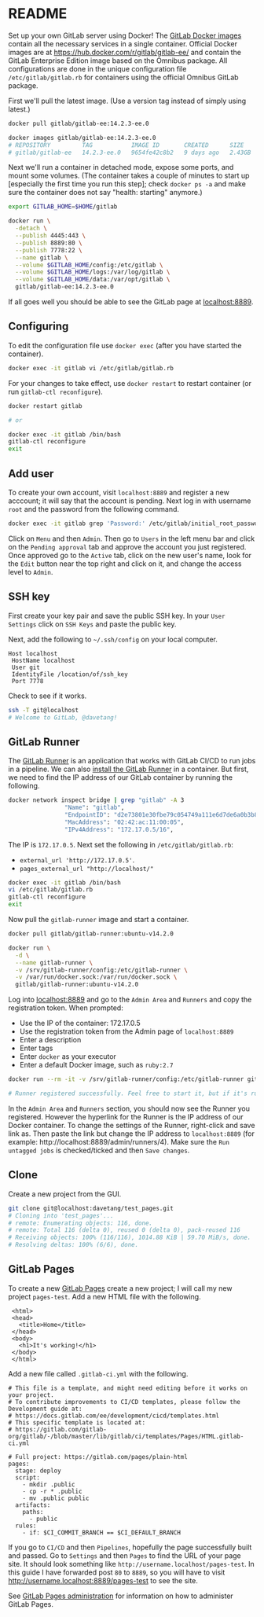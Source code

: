 # README

Set up your own GitLab server using Docker! The [GitLab Docker images](https://docs.gitlab.com/ee/install/docker.html) contain all the necessary services in a single container. Official Docker images are at <https://hub.docker.com/r/gitlab/gitlab-ee/> and contain the GitLab Enterprise Edition image based on the Omnibus package. All configurations are done in the unique configuration file `/etc/gitlab/gitlab.rb` for containers using the official Omnibus GitLab package.

First we'll pull the latest image. (Use a version tag instead of simply using latest.)

```bash
docker pull gitlab/gitlab-ee:14.2.3-ee.0

docker images gitlab/gitlab-ee:14.2.3-ee.0
# REPOSITORY         TAG           IMAGE ID       CREATED      SIZE
# gitlab/gitlab-ee   14.2.3-ee.0   9654fe42c8b2   9 days ago   2.43GB
```

Next we'll run a container in detached mode, expose some ports, and mount some volumes. (The container takes a couple of minutes to start up [especially the first time you run this step]; check `docker ps -a` and make sure the container does not say "health: starting" anymore.)

```bash
export GITLAB_HOME=$HOME/gitlab

docker run \
  -detach \
  --publish 4445:443 \
  --publish 8889:80 \
  --publish 7778:22 \
  --name gitlab \
  --volume $GITLAB_HOME/config:/etc/gitlab \
  --volume $GITLAB_HOME/logs:/var/log/gitlab \
  --volume $GITLAB_HOME/data:/var/opt/gitlab \
  gitlab/gitlab-ee:14.2.3-ee.0
```

If all goes well you should be able to see the GitLab page at <localhost:8889>.

## Configuring

To edit the configuration file use `docker exec` (after you have started the container).

```bash
docker exec -it gitlab vi /etc/gitlab/gitlab.rb
```

For your changes to take effect, use `docker restart` to restart container (or run `gitlab-ctl reconfigure`).

```bash
docker restart gitlab

# or

docker exec -it gitlab /bin/bash
gitlab-ctl reconfigure
exit
```

## Add user

To create your own account, visit `localhost:8889` and register a new acccount; it will say that the account is pending. Next log in with username `root` and the password from the following command.

```bash
docker exec -it gitlab grep 'Password:' /etc/gitlab/initial_root_password
```

Click on `Menu` and then `Admin`. Then go to `Users` in the left menu bar and click on the `Pending approval` tab and approve the account you just registered. Once approved go to the `Active` tab, click on the new user's name, look for the `Edit` button near the top right and click on it, and change the access level to `Admin`. 

## SSH key

First create your key pair and save the public SSH key. In your `User Settings` click on `SSH Keys` and paste the public key.

Next, add the following to `~/.ssh/config` on your local computer.

```
Host localhost
 HostName localhost
 User git
 IdentityFile /location/of/ssh_key
 Port 7778
```

Check to see if it works.

```bash
ssh -T git@localhost
# Welcome to GitLab, @davetang!
```

## GitLab Runner

The [GitLab Runner](https://docs.gitlab.com/runner/) is an application that works with GitLab CI/CD to run jobs in a pipeline. We can also [install the GitLab Runner](https://docs.gitlab.com/runner/install/docker.html) in a container. But first, we need to find the IP address of our GitLab container by running the following.

```bash
docker network inspect bridge | grep "gitlab" -A 3
                "Name": "gitlab",
                "EndpointID": "d2e73801e30fbe79c054749a111e6d7de6a0b3b8badcca33ab027fb074b5e5ba",
                "MacAddress": "02:42:ac:11:00:05",
                "IPv4Address": "172.17.0.5/16",
```

The IP is `172.17.0.5`. Next set the following in `/etc/gitlab/gitlab.rb`:

* `external_url 'http://172.17.0.5'`.
* `pages_external_url "http://localhost/"`

```bash
docker exec -it gitlab /bin/bash
vi /etc/gitlab/gitlab.rb
gitlab-ctl reconfigure
exit
```

Now pull the `gitlab-runner` image and start a container.

```bash
docker pull gitlab/gitlab-runner:ubuntu-v14.2.0

docker run \
  -d \
  --name gitlab-runner \
  -v /srv/gitlab-runner/config:/etc/gitlab-runner \
  -v /var/run/docker.sock:/var/run/docker.sock \
  gitlab/gitlab-runner:ubuntu-v14.2.0
```

Log into <localhost:8889> and go to the `Admin Area` and `Runners` and copy the registration token. When prompted:

* Use the IP of the container: 172.17.0.5
* Use the registration token from the Admin page of `localhost:8889`
* Enter a description
* Enter tags
* Enter `docker` as your executor
* Enter a default Docker image, such as `ruby:2.7`

```bash
docker run --rm -it -v /srv/gitlab-runner/config:/etc/gitlab-runner gitlab/gitlab-runner:ubuntu-v14.2.0 register

# Runner registered successfully. Feel free to start it, but if it's running already the config should be automatically reloaded!
```

In the `Admin Area` and `Runners` section, you should now see the Runner you registered. However the hyperlink for the Runner is the IP address of our Docker container. To change the settings of the Runner, right-click and save link as. Then paste the link but change the IP address to `localhost:8889` (for example: http://localhost:8889/admin/runners/4). Make sure the `Run untagged jobs` is checked/ticked and then `Save changes`.

## Clone

Create a new project from the GUI.

```bash
git clone git@localhost:davetang/test_pages.git
# Cloning into 'test_pages'...
# remote: Enumerating objects: 116, done.
# remote: Total 116 (delta 0), reused 0 (delta 0), pack-reused 116
# Receiving objects: 100% (116/116), 1014.88 KiB | 59.70 MiB/s, done.
# Resolving deltas: 100% (6/6), done.
```

## GitLab Pages

To create a new [GitLab Pages](https://docs.gitlab.com/ee/user/project/pages/) create a new project; I will call my new project `pages-test`. Add a new HTML file with the following.

```
 <html>
 <head>
   <title>Home</title>
 </head>
 <body>
   <h1>It's working!</h1>
 </body>
 </html>
```

Add a new file called `.gitlab-ci.yml` with the following.

```
# This file is a template, and might need editing before it works on your project.
# To contribute improvements to CI/CD templates, please follow the Development guide at:
# https://docs.gitlab.com/ee/development/cicd/templates.html
# This specific template is located at:
# https://gitlab.com/gitlab-org/gitlab/-/blob/master/lib/gitlab/ci/templates/Pages/HTML.gitlab-ci.yml

# Full project: https://gitlab.com/pages/plain-html
pages:
  stage: deploy
  script:
    - mkdir .public
    - cp -r * .public
    - mv .public public
  artifacts:
    paths:
      - public
  rules:
    - if: $CI_COMMIT_BRANCH == $CI_DEFAULT_BRANCH

```

If you go to `CI/CD` and then `Pipelines`, hopefully the page successfully built and passed. Go to `Settings` and then `Pages` to find the URL of your page site. It should look something like `http://username.localhost/pages-test`. In this guide I have forwarded post `80` to `8889`, so you will have to visit <http://username.localhost:8889/pages-test> to see the site.

See [GitLab Pages administration](https://docs.gitlab.com/ee/administration/pages/index.html) for information on how to administer GitLab Pages.

